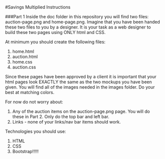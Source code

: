 #Savings Multiplied Instructions

###Part 1
Inside the doc folder in this repository you will find two files:  auction-page.png and home-page.png.  Imagine that you have been handed these two files to you by a designer.  It is your task as a web designer to build these two pages using ONLY html and CSS.  

At minimum you should create the following files:
1.  home.html 
2.  auction.html
3.  home.css
4.  auction.css

Since these pages have been approved by a client it is important that your html pages look EXACTLY the same as the two mockups you have been given.  You will find all of the images needed in the images folder.  Do your best at matching colors.



For now do not worry about:
1.  Any of the auction items on the auction-page.png page.  You will do these in Part 2.  Only do the top bar and left bar.
2.  Links - none of your links/nav bar items should work.


Technologies you should use:
1.  HTML
2.  CSS
3.  Bootstrap!!!!!
